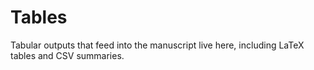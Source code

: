 # Tables

Tabular outputs that feed into the manuscript live here, including LaTeX tables and CSV summaries.
